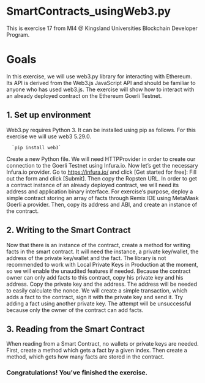 # SmartContracts_usingWeb3.py
This is exercise 17 from MI4 @ Kingsland Universities Blockchain Developer Program.

# Goals
In this exercise, we will use web3.py library for interacting with Ethereum. Its API is derived from the Web3.js
JavaScript API and should be familiar to anyone who has used web3.js. The exercise will show how to interact with
an already deployed contract on the Ethereum Goerli Testnet.

## 1. Set up environment
Web3.py requires Python 3. It can be installed using pip as follows.
For this exercise we will use web3 5.29.0.

      `pip install web3`
      
Create a new Python file.
We will need HTTPProvider in order to create our connection to the Goerli Testnet using Infura.io.
Now let’s get the necessary Infura.io provider. Go to https://infura.io/ and click [Get started for free]:
Fill out the form and click [Submit]. Then copy the Ropsten URL.
In order to get a contract instance of an already deployed contract, we will need its address and application binary
interface. For exercise’s purpose, deploy a simple contract storing an array of facts through Remix IDE using
MetaMask Goerli a provider.
Then, copy its address and ABI, and create an instance of the contract.

## 2. Writing to the Smart Contract
Now that there is an instance of the contract, create a method for writing facts in the smart contract. It will need the
instance, a private key/wallet, the address of the private key/wallet and the fact. The library is not recommended
to work with Local Private Keys in Production at the moment, so we will enable the unaudited features if needed.
Because the contract owner can only add facts to this contract, copy his private key and his address.
Copy the private key and the address. The address will be needed to easily calculate the nonce.
We will create a simple transaction, which adds a fact to the contract, sign it with the private key and send it.
Try adding a fact using another private key. The attempt will be unsuccessful because only the owner of the
contract can add facts.

## 3. Reading from the Smart Contract
When reading from a Smart Contract, no wallets or private keys are needed.
First, create a method which gets a fact by a given index.
Then create a method, which gets how many facts are stored in the contract.

### Congratulations! You've finished the exercise.
